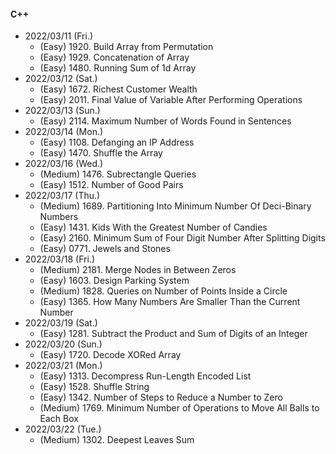 #### C++

* 2022/03/11 (Fri.)
	* (Easy)   1920. Build Array from Permutation
	* (Easy)   1929. Concatenation of Array
	* (Easy)   1480. Running Sum of 1d Array
* 2022/03/12 (Sat.)
	* (Easy)   1672. Richest Customer Wealth
	* (Easy)   2011. Final Value of Variable After Performing Operations
* 2022/03/13 (Sun.)
	* (Easy)   2114. Maximum Number of Words Found in Sentences
* 2022/03/14 (Mon.)
	* (Easy)   1108. Defanging an IP Address
	* (Easy)   1470. Shuffle the Array
* 2022/03/16 (Wed.)
	* (Medium) 1476. Subrectangle Queries
	* (Easy)   1512. Number of Good Pairs
* 2022/03/17 (Thu.)
	* (Medium) 1689. Partitioning Into Minimum Number Of Deci-Binary Numbers
	* (Easy)   1431. Kids With the Greatest Number of Candies
	* (Easy)   2160. Minimum Sum of Four Digit Number After Splitting Digits
	* (Easy)   0771. Jewels and Stones
* 2022/03/18 (Fri.)
	* (Medium) 2181. Merge Nodes in Between Zeros
	* (Easy)   1603. Design Parking System
	* (Medium) 1828. Queries on Number of Points Inside a Circle
	* (Easy)   1365. How Many Numbers Are Smaller Than the Current Number
* 2022/03/19 (Sat.)
	* (Easy)   1281. Subtract the Product and Sum of Digits of an Integer
* 2022/03/20 (Sun.)
	* (Easy)   1720. Decode XORed Array
* 2022/03/21 (Mon.)
	* (Easy)   1313. Decompress Run-Length Encoded List
	* (Easy)   1528. Shuffle String
	* (Easy)   1342. Number of Steps to Reduce a Number to Zero
	* (Medium) 1769. Minimum Number of Operations to Move All Balls to Each Box
* 2022/03/22 (Tue.)
	* (Medium) 1302. Deepest Leaves Sum


